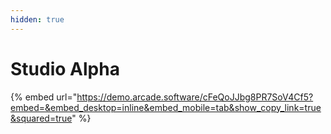 ```yaml
---
hidden: true
---
```


# Studio Alpha

{% embed url="https://demo.arcade.software/cFeQoJJbg8PR7SoV4Cf5?embed=&embed_desktop=inline&embed_mobile=tab&show_copy_link=true&squared=true" %}
